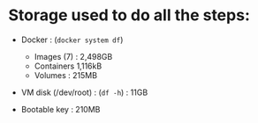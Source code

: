 # Storage used to do all the steps:

* Docker : (`docker system df`)
    - Images (7) : 2,498GB
    - Containers 1,116kB
    - Volumes : 215MB

* VM disk (/dev/root) : (`df -h`) : 11GB

* Bootable key : 210MB

